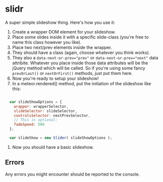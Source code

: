 # slidr

A super simple slideshow thing. Here's how you use it:

1. Create a wrapper DOM element for your slideshow.
1. Place some slides inside it with a specific slide-class (you're free to name this class however you like).
1. Place two next/prev elements inside the wrapper. 
  1. They should have a class (again, choose whatever you think works).
  1. They also a `data-next-or-prev="prev"` or `data-next-or-prev="next"` data attribite. Whatever you place inside those data attributes will be the jQuery method which will be called. So if you're using some fancy `prevOrLast()` or `nextOrFirst()` methods, just put them here.
1. Now you're ready to setup your slideshow!
1. In a meteor.rendered() method, put the initiation of the slideshow like this:

```javascript

  var slideShowOptions = {
    wrapper: wrapperSelector,
    slideSelector: slideSelector,
    controlsSelector: nextPrevSelector,
    // This is optional:
    fadeSpeed: 500
  };

  var slideShow = new Slider( slideShowOptions );


```

1. Now you should have a basic slideshow.

## Errors

Any errors you might encounter should be reported to the console.
